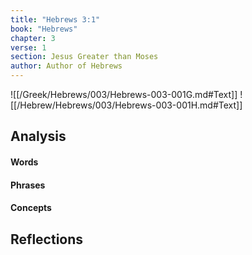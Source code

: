 ```yaml
---
title: "Hebrews 3:1"
book: "Hebrews"
chapter: 3
verse: 1
section: Jesus Greater than Moses
author: Author of Hebrews
---
```

![[/Greek/Hebrews/003/Hebrews-003-001G.md#Text]]
![[/Hebrew/Hebrews/003/Hebrews-003-001H.md#Text]]

## Analysis

#### Words

#### Phrases

#### Concepts

## Reflections
